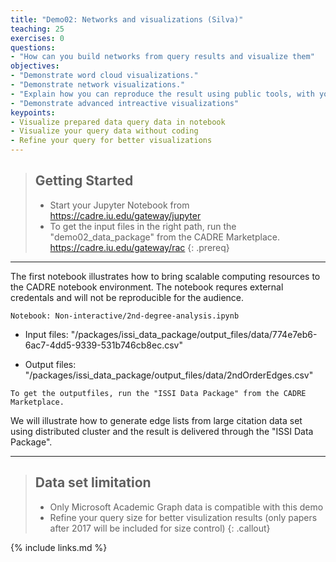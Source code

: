 ```yaml
---
title: "Demo02: Networks and visualizations (Silva)"
teaching: 25
exercises: 0
questions:
- "How can you build networks from query results and visualize them"
objectives:
- "Demonstrate word cloud visualizations."
- "Demonstrate network visualizations."
- "Explain how you can reproduce the result using public tools, with your own data"
- "Demonstrate advanced intreactive visualizations"
keypoints:
- Visualize prepared data query data in notebook
- Visualize your query data without coding
- Refine your query for better visualizations
---
```


> ## Getting Started
>- Start your Jupyter Notebook from https://cadre.iu.edu/gateway/jupyter
>- To get the input files in the right path, run the "demo02_data_package" from the CADRE Marketplace. https://cadre.iu.edu/gateway/rac
{: .prereq}

***
The first notebook illustrates how to bring scalable computing resources to the CADRE notebook environment. The notebook requres external credentals and will not be reproducible for the audience. 
```
Notebook: Non-interactive/2nd-degree-analysis.ipynb
```

* Input files: "/packages/issi_data_package/output_files/data/774e7eb6-6ac7-4dd5-9339-531b746cb8ec.csv"

* Output files: "/packages/issi_data_package/output_files/data/2ndOrderEdges.csv" 
```
To get the outputfiles, run the "ISSI Data Package" from the CADRE Marketplace.
```
We will illustrate how to generate edge lists from large citation data set using distributed cluster and the result is delivered through the "ISSI Data Package".
***

> ## Data set limitation
>- Only Microsoft Academic Graph data is compatible with this demo
>- Refine your query size for better visulization results (only papers after 2017 will be included for size control)
{: .callout}

{% include links.md %}

